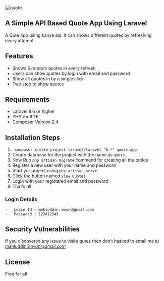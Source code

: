 ![quote](https://user-images.githubusercontent.com/96976515/189331191-2b8c7cfd-7675-485c-985e-0da97cc394eb.png)


## A Simple API Based Quote App Using Laravel

A Qute app using kanye api. It can shows different quotes by refreshing every attempt.<br/>

## Features
- Shows 5 random quotes in every refresh
- Users can show quotes by login with email and password
- Show all quotes in by a single click
- Two step to show quotes

## Requirements 
-   Laravel 8.6 or higher
-   PHP >= 8.1.6
-   Composer Version 2.4

## Installation Steps 
1.  <code> composer create-project laravel/laravel "8.*" quote-app </code>
2. Create database for the project with the name as <code>quote</code>
3. Now Run <code>php artisan migrate</code> command for creating all the tables 
4. Register a new user with your name and password
7. Start yor project using <code>php artisan serve</code>
8. Click the button named <code>view Quotes</code>
9. Login with your registered email and password
10. That's all

### Login Details
    -   Login Id : mahiuddin.noyon@gmail.com
    -   Password : 123412345
 
## Security Vulnerabilities

If you discovered any issue to visite qutes then don't hasited to email me at mahiuddin.noyon@gmail.com

## License
Free for all
